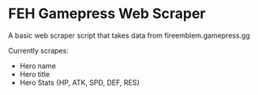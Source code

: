 # FEH Gamepress Web Scraper
A basic web scraper script that takes data from fireemblem.gamepress.gg

Currently scrapes:
- Hero name
- Hero title
- Hero Stats {HP, ATK, SPD, DEF, RES}
